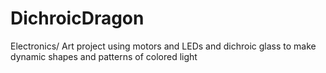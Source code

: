 # DichroicDragon
Electronics/ Art project using motors and LEDs and dichroic glass to make dynamic shapes and patterns of colored light
